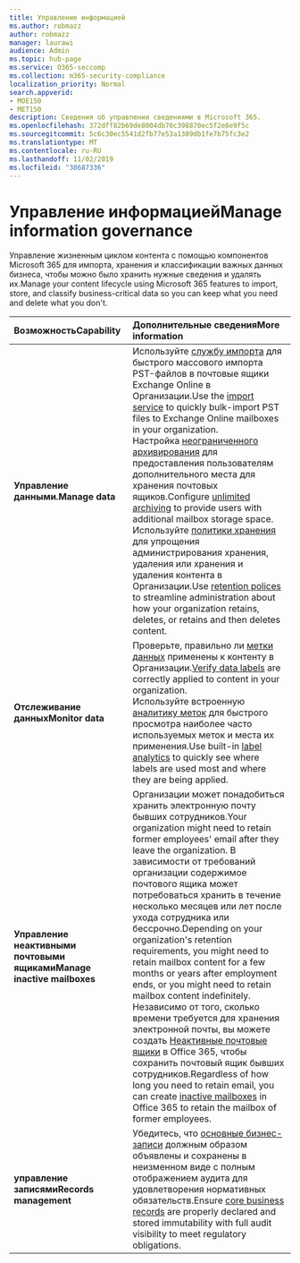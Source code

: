 ```yaml
---
title: Управление информацией
ms.author: robmazz
author: robmazz
manager: laurawi
audience: Admin
ms.topic: hub-page
ms.service: O365-seccomp
ms.collection: m365-security-compliance
localization_priority: Normal
search.appverid:
- MOE150
- MET150
description: Сведения об управлении сведениями в Microsoft 365.
ms.openlocfilehash: 372dff82b69de8004db70c398870ec5f2e8e9f5c
ms.sourcegitcommit: 5c6c30ec5541d2fb77e53a1309db1fe7b75fc3e2
ms.translationtype: MT
ms.contentlocale: ru-RU
ms.lasthandoff: 11/02/2019
ms.locfileid: "38687336"
---
```

# <a name="manage-information-governance"></a><span data-ttu-id="4cc7d-103">Управление информацией</span><span class="sxs-lookup"><span data-stu-id="4cc7d-103">Manage information governance</span></span>

 <span data-ttu-id="4cc7d-104">Управление жизненным циклом контента с помощью компонентов Microsoft 365 для импорта, хранения и классификации важных данных бизнеса, чтобы можно было хранить нужные сведения и удалять их.</span><span class="sxs-lookup"><span data-stu-id="4cc7d-104">Manage your content lifecycle using Microsoft 365 features to import, store, and classify business-critical data so you can keep what you need and delete what you don't.</span></span>

|<span data-ttu-id="4cc7d-105">**Возможность**</span><span class="sxs-lookup"><span data-stu-id="4cc7d-105">**Capability**</span></span>|<span data-ttu-id="4cc7d-106">**Дополнительные сведения**</span><span class="sxs-lookup"><span data-stu-id="4cc7d-106">**More information**</span></span>|
|:-----|:-----|
| <span data-ttu-id="4cc7d-107">**Управление данными.**</span><span class="sxs-lookup"><span data-stu-id="4cc7d-107">**Manage data**</span></span> | <span data-ttu-id="4cc7d-108">Используйте [службу импорта](importing-pst-files-to-office-365.md) для быстрого массового импорта PST-файлов в почтовые ящики Exchange Online в Организации.</span><span class="sxs-lookup"><span data-stu-id="4cc7d-108">Use the [import service](importing-pst-files-to-office-365.md) to quickly bulk-import PST files to Exchange Online mailboxes in your organization.</span></span> <br> <span data-ttu-id="4cc7d-109">Настройка [неограниченного архивирования](unlimited-archiving.md) для предоставления пользователям дополнительного места для хранения почтовых ящиков.</span><span class="sxs-lookup"><span data-stu-id="4cc7d-109">Configure [unlimited archiving](unlimited-archiving.md) to provide users with additional mailbox storage space.</span></span> <br> <span data-ttu-id="4cc7d-110">Используйте [политики хранения](retention-policies.md) для упрощения администрирования хранения, удаления или хранения и удаления контента в Организации.</span><span class="sxs-lookup"><span data-stu-id="4cc7d-110">Use [retention polices](retention-policies.md) to streamline administration about how your organization retains, deletes, or retains and then deletes content.</span></span> |
| <span data-ttu-id="4cc7d-111">**Отслеживание данных**</span><span class="sxs-lookup"><span data-stu-id="4cc7d-111">**Monitor data**</span></span> | <span data-ttu-id="4cc7d-112">Проверьте, правильно ли [метки данных](view-label-activity-for-documents.md) применены к контенту в Организации.</span><span class="sxs-lookup"><span data-stu-id="4cc7d-112">[Verify data labels](view-label-activity-for-documents.md) are correctly applied to content in your organization.</span></span> <br> <span data-ttu-id="4cc7d-113">Используйте встроенную [аналитику меток](label-analytics.md) для быстрого просмотра наиболее часто используемых меток и места их применения.</span><span class="sxs-lookup"><span data-stu-id="4cc7d-113">Use built-in [label analytics](label-analytics.md) to quickly see where labels are used most and where they are being applied.</span></span>|
| <span data-ttu-id="4cc7d-114">**Управление неактивными почтовыми ящиками**</span><span class="sxs-lookup"><span data-stu-id="4cc7d-114">**Manage inactive mailboxes**</span></span> | <span data-ttu-id="4cc7d-115">Организации может понадобиться хранить электронную почту бывших сотрудников.</span><span class="sxs-lookup"><span data-stu-id="4cc7d-115">Your organization might need to retain former employees' email after they leave the organization.</span></span> <span data-ttu-id="4cc7d-116">В зависимости от требований организации содержимое почтового ящика может потребоваться хранить в течение несколько месяцев или лет после ухода сотрудника или бессрочно.</span><span class="sxs-lookup"><span data-stu-id="4cc7d-116">Depending on your organization's retention requirements, you might need to retain mailbox content for a few months or years after employment ends, or you might need to retain mailbox content indefinitely.</span></span> <span data-ttu-id="4cc7d-117">Независимо от того, сколько времени требуется для хранения электронной почты, вы можете создать [Неактивные почтовые ящики](inactive-mailboxes-in-office-365.md) в Office 365, чтобы сохранить почтовый ящик бывших сотрудников.</span><span class="sxs-lookup"><span data-stu-id="4cc7d-117">Regardless of how long you need to retain email, you can create [inactive mailboxes](inactive-mailboxes-in-office-365.md) in Office 365 to retain the mailbox of former employees.</span></span>  |
| <span data-ttu-id="4cc7d-118">**управление записями**</span><span class="sxs-lookup"><span data-stu-id="4cc7d-118">**Records management**</span></span> | <span data-ttu-id="4cc7d-119">Убедитесь, что [основные бизнес-записи](records-management.md) должным образом объявлены и сохранены в неизменном виде с полным отображением аудита для удовлетворения нормативных обязательств.</span><span class="sxs-lookup"><span data-stu-id="4cc7d-119">Ensure [core business records](records-management.md) are properly declared and stored immutability with full audit visibility to meet regulatory obligations.</span></span> |